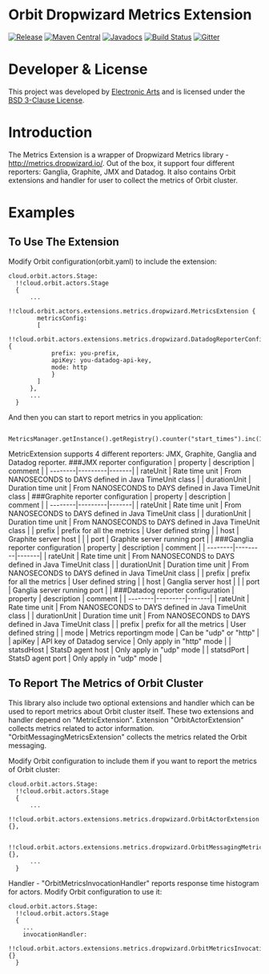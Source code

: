 Orbit Dropwizard Metrics Extension
============
[![Release](https://img.shields.io/github/release/orbit/orbit-dropwizard-metrics.svg)](https://github.com/orbit/orbit-dropwizard-metrics/releases)
[![Maven Central](https://img.shields.io/maven-central/v/cloud.orbit/orbit-dropwizard-metrics.svg)](https://repo1.maven.org/maven2/cloud/orbit/orbit-dropwizard-metrics/)
[![Javadocs](https://img.shields.io/maven-central/v/cloud.orbit/orbit-dropwizard-metrics.svg?label=javadocs)](http://www.javadoc.io/doc/cloud.orbit/orbit-dropwizard-metrics)
[![Build Status](https://img.shields.io/travis/orbit/orbit-dropwizard-metrics.svg)](https://travis-ci.org/orbit/orbit-dropwizard-metrics)
[![Gitter](https://img.shields.io/badge/style-Join_Chat-ff69b4.svg?style=flat&label=gitter)](https://gitter.im/orbit/orbit?utm_source=badge&utm_medium=badge&utm_campaign=pr-badge)

Developer & License
======
This project was developed by [Electronic Arts](http://www.ea.com) and is licensed under the [BSD 3-Clause License](LICENSE).

Introduction
======
The Metrics Extension is a wrapper of Dropwizard Metrics library - http://metrics.dropwizard.io/. Out of the box, it support four different reporters: Ganglia, Graphite, JMX and Datadog. 
It also contains Orbit extensions and handler for user to collect the metrics of Orbit cluster. 

Examples
======
To Use The Extension
-----
Modify Orbit configuration(orbit.yaml) to include the extension: 
```
cloud.orbit.actors.Stage:
  !!cloud.orbit.actors.Stage
  {
      ...
      !!cloud.orbit.actors.extensions.metrics.dropwizard.MetricsExtension {
        metricsConfig:
        [
          !!cloud.orbit.actors.extensions.metrics.dropwizard.DatadogReporterConfig {
            prefix: you-prefix,
            apiKey: you-datadog-api-key,
            mode: http
            }
        ]
      },
      ...
  } 
```

And then you can start to report metrics in you application:
```
    MetricsManager.getInstance().getRegistry().counter("start_times").inc(1);
```

MetricExtension supports 4 different reporters: JMX, Graphite, Ganglia and Datadog reporter. 
###JMX reporter configuration
| property     | description    | comment |
| --------|---------|-------|
| rateUnit  | Rate time unit   | From NANOSECONDS to DAYS defined in Java TimeUnit class    |
| durationUnit | Duration time unit | From NANOSECONDS to DAYS defined in Java TimeUnit class     |
###Graphite reporter configuration
| property     | description    | comment |
| --------|---------|-------|
| rateUnit  | Rate time unit   | From NANOSECONDS to DAYS defined in Java TimeUnit class    |
| durationUnit | Duration time unit | From NANOSECONDS to DAYS defined in Java TimeUnit class     |
| prefix | prefix for all the metrics | User defined string     |
| host | Graphite server host |      |
| port | Graphite server running port |     |
###Ganglia reporter configuration
| property     | description    | comment |
| --------|---------|-------|
| rateUnit  | Rate time unit   | From NANOSECONDS to DAYS defined in Java TimeUnit class    |
| durationUnit | Duration time unit | From NANOSECONDS to DAYS defined in Java TimeUnit class     |
| prefix | prefix for all the metrics | User defined string     |
| host | Ganglia server host |      |
| port | Ganglia server running port |     |
###Datadog reporter configuration
| property     | description    | comment |
| --------|---------|-------|
| rateUnit  | Rate time unit   | From NANOSECONDS to DAYS defined in Java TimeUnit class    |
| durationUnit | Duration time unit | From NANOSECONDS to DAYS defined in Java TimeUnit class     |
| prefix | prefix for all the metrics | User defined string     |
| mode | Metrics reportingm mode | Can be "udp" or "http"     |
| apiKey | API key of Datadog service | Only apply in "http" mode    |
| statsdHost | StatsD agent host |  Only apply in "udp" mode   |
| statsdPort | StatsD agent port |  Only apply in "udp" mode   |

To Report The Metrics of Orbit Cluster
--------------------------------------
This library also include two optional extensions and handler which can be used to report metrics about Orbit cluster itself. These two extensions and handler depend on "MetricExtension".
Extension "OrbitActorExtension" collects metrics related to actor information. "OrbitMessagingMetricsExtension" collects the metrics related the Orbit messaging. 

Modify Orbit configuration to include them if you want to report the metrics of Orbit cluster:
```
cloud.orbit.actors.Stage:
  !!cloud.orbit.actors.Stage
  {
      ...
      !!cloud.orbit.actors.extensions.metrics.dropwizard.OrbitActorExtension {},

      !!cloud.orbit.actors.extensions.metrics.dropwizard.OrbitMessagingMetricsExtension {},
      ...
  } 
```

Handler - "OrbitMetricsInvocationHandler" reports response time histogram for actors.  Modify Orbit configuration to use it:

```
cloud.orbit.actors.Stage:
  !!cloud.orbit.actors.Stage
  {
    ...
    invocationHandler:
      !!cloud.orbit.actors.extensions.metrics.dropwizard.OrbitMetricsInvocationHandler {}
  } 
 ```